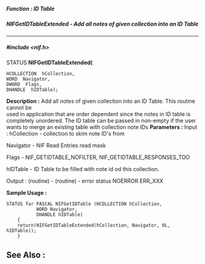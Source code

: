 ##### Function : ID Table
##### NIFGetIDTableExtended - Add all notes of given collection into an ID Table
---
##### #include <nif.h>
STATUS **NIFGetIDTableExtended(**

	HCOLLECTION  hCollection,
	WORD  Navigator,
	DWORD  Flags,
	DHANDLE  hIDTable);
**Description :**
Add all notes of given collection into an ID Table. This routine cannot be  
used in application that are order dependent since the notes in ID table is 
completely unordered. The ID table can be  passed in non-empty if  the user 
wants to merge an existing table with collection note IDs
**Parameters :**
Input :
hCollection  -  collection to skim note ID's from

Navigator  -  NIF Read Entries read mask

Flags  -  NIF_GETIDTABLE_NOFILTER, NIF_GETIDTABLE_RESPONSES_TOO

hIDTable  -  ID Table to be filled with note id od this collection.

Output :
(routine)  -  (routine) - error status
NOERROR
ERR_XXX


**Sample Usage :**
```
STATUS far PASCAL NIFGetIDTable (HCOLLECTION hCollection,
	       WORD Navigator,
	       DHANDLE hIDTable)
	{
	return(NIFGetIDTableExtended(hCollection, Navigator, 0L, hIDTable));
	}
```
**See Also :**
[](D:/md_files/.md)
---
